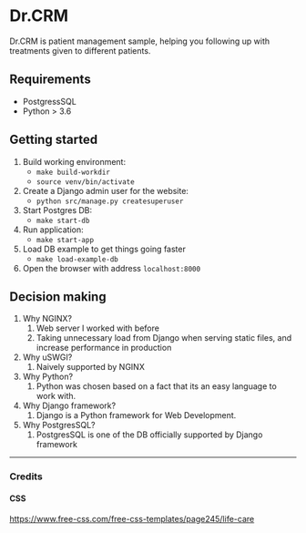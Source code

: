 # Dr.CRM

Dr.CRM is patient management sample, helping you following up with treatments given to different patients.

## Requirements

* PostgressSQL
* Python > 3.6

## Getting started

1. Build working environment:
    * `make build-workdir`
    * `source venv/bin/activate`
1. Create a Django admin user for the website:
    * `python src/manage.py createsuperuser`
1. Start Postgres DB:
    * `make start-db`
1. Run application:
    * `make start-app`
1. Load DB example to get things going faster
    * `make load-example-db`
1. Open the browser with address `localhost:8000`

## Decision making

1. Why NGINX?
    1. Web server I worked with before
    1. Taking unnecessary load from Django when serving static files, and increase performance in production
1. Why uSWGI?
    1. Naively supported by NGINX
1. Why Python?
    1. Python was chosen based on a fact that its an easy language to work with.
1. Why Django framework?
    1. Django is a Python framework for Web Development.
1. Why PostgresSQL?
    1. PostgresSQL is one of the DB officially supported by Django framework

---

### Credits
#### CSS
https://www.free-css.com/free-css-templates/page245/life-care